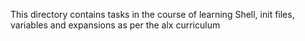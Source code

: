 This directory contains tasks in the course of learning Shell, init files, variables and expansions as per the alx curriculum
